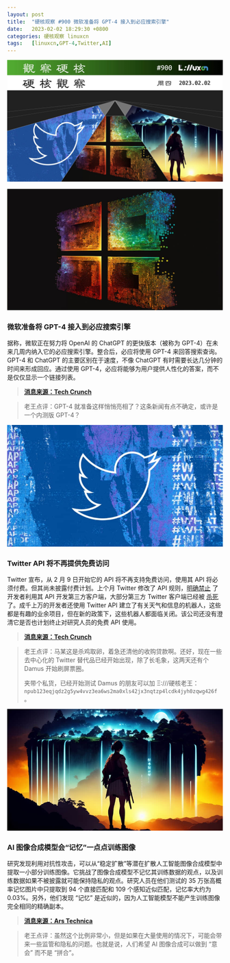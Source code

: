 ```yaml
---
layout: post
title:	"硬核观察 #900 微软准备将 GPT-4 接入到必应搜索引擎"
date:	2023-02-02 18:29:30 +0800 
categories:	硬核观察 linuxcn 
tags:	[linuxcn,GPT-4,Twitter,AI]
---
```



![](/Asserts/Images/album/202302/02/182829oddzzpetwett3nzm.jpg)


![](/Asserts/Images/album/202302/02/182839h3ifauyvbuqbvqbf.jpg)


### 微软准备将 GPT-4 接入到必应搜索引擎


据称，微软正在努力将 OpenAI 的 ChatGPT 的更快版本（被称为 GPT-4）在未来几周内纳入它的必应搜索引擎。整合后，必应将使用 GPT-4 来回答搜索查询。GPT-4 和 ChatGPT 的主要区别在于速度，不像 ChatGPT 有时需要长达几分钟的时间来形成回应。通过使用 GPT-4，必应将能够为用户提供人性化的答案，而不是仅仅显示一个链接列表。



> 
> **[消息来源：Tech Crunch](https://techcrunch.com/2023/02/01/report-microsoft-plans-to-update-bing-with-a-faster-version-of-chatgpt-in-the-coming-weeks/)**
> 
> 
> 



> 
> 老王点评：GPT-4 就准备这样悄悄亮相了？这条新闻有点不确定，或许是一个内测版 GPT-4？
> 
> 
> 


![](/Asserts/Images/album/202302/02/182849eotcqkcj3qzdfyk3.jpg)


### Twitter API 将不再提供免费访问


Twitter 宣布，从 2 月 9 日开始它的 API 将不再支持免费访问，使用其 API 将必须付费。但其尚未披露付费计划。上个月 Twitter 修改了 API 规则，[明确禁止](/article-15474-1.html) 了开发者利用其 API 开发第三方客户端，大部分第三方 Twitter 客户端已经被 [杀死](/article-15447-1.html) 了。成千上万的开发者还使用 Twitter API 建立了有关天气和信息的机器人，这些都是有趣的业余项目，但在新的政策下，这些机器人都面临关闭。该公司还没有澄清它是否也计划终止对研究人员的免费 API 使用。



> 
> **[消息来源：Tech Crunch](https://techcrunch.com/2023/02/01/twitter-to-end-free-access-to-its-api/)**
> 
> 
> 



> 
> 老王点评：马某这是杀鸡取卵，着急还清他的收购贷款啊。还好，现在一些去中心化的 Twitter 替代品已经开始出现，除了长毛象，这两天还有个 Damus 开始刷屏票圈。
> 
> 
> 夹带个私货，已经开始测试 Damus 的朋友可以加 Ξ:///硬核老王： `npub123eqjqdz2g5yw4vvz3ea6ws2ma0xls42jx3nqtzp4lcdk4jyh0zqwg426f`。
> 
> 
> 


![](/Asserts/Images/album/202302/02/182908p7zo88tsf27of9os.jpg)


### AI 图像合成模型会“记忆”一点点训练图像


研究发现利用对抗性攻击，可以从“稳定扩散”等潜在扩散人工智能图像合成模型中提取一小部分训练图像。它挑战了图像合成模型不记忆其训练数据的观点，以及训练数据如果不被披露就可能保持隐私的观点。研究人员在他们测试的 35 万张高概率记忆图片中只提取到 94 个直接匹配和 109 个感知近似匹配，记忆率大约为 0.03%。另外，他们发现 “记忆” 是近似的，因为人工智能模型不能产生训练图像完全相同的精确副本。



> 
> **[消息来源：Ars Technica](https://arstechnica.com/information-technology/2023/02/researchers-extract-training-images-from-stable-diffusion-but-its-difficult/)**
> 
> 
> 



> 
> 老王点评：虽然这个比例非常小，但是如果在大量使用的情况下，可能会带来一些监管和隐私的问题。也就是说，人们希望 AI 图像合成可以做到 “意会” 而不是 “拼合”。
> 
> 
>
